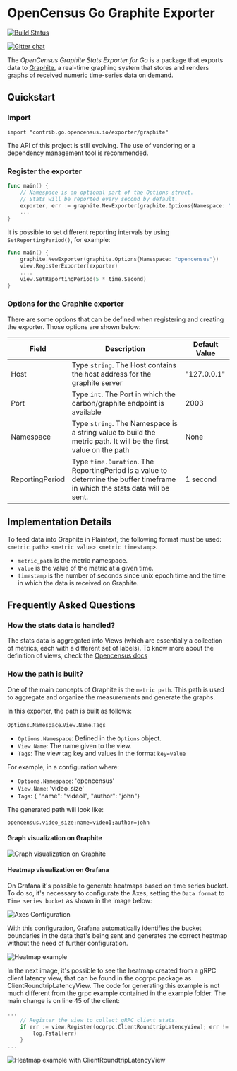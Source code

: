 # OpenCensus Go Graphite Exporter
[![Build Status][travis-image]][travis-url]

[travis-image]: https://travis-ci.org/census-ecosystem/opencensus-go-exporter-graphite.svg?branch=master
[travis-url]: https://travis-ci.org/census-ecosystem/opencensus-go-exporter-graphite
[![Gitter chat][gitter-image]][gitter-url]

The _OpenCensus Graphite Stats Exporter for Go_ is a package that
exports data to [Graphite](https://graphiteapp.org/), a real-time graphing system that stores and renders graphs of received numeric time-series data on demand.

## Quickstart

### Import

```
import "contrib.go.opencensus.io/exporter/graphite"
```

The API of this project is still evolving.
The use of vendoring or a dependency management tool is recommended.

### Register the exporter

```go
func main() {
    // Namespace is an optional part of the Options struct.
    // Stats will be reported every second by default.
    exporter, err := graphite.NewExporter(graphite.Options{Namespace: "opencensus"})
    ...
}
```

It is possible to set different reporting intervals by using `SetReportingPeriod()`, for example:

```go
func main() {
    graphite.NewExporter(graphite.Options{Namespace: "opencensus"})
    view.RegisterExporter(exporter)
    ....
    view.SetReportingPeriod(5 * time.Second)
}
```

### Options for the Graphite exporter

There are some options that can be defined when registering and creating the exporter. Those options are shown below:

| Field | Description | Default Value |
| ------ | ------ | ------ |
| Host | Type `string`. The Host contains the host address for the graphite server | "127.0.0.1" |
| Port | Type `int`. The Port in which the carbon/graphite endpoint is available | 2003
| Namespace | Type `string`. The Namespace is a string value to build the metric path. It will be the first value on the path | None |
| ReportingPeriod | Type `time.Duration`. The ReportingPeriod is a value to determine the buffer timeframe in which the stats data will be sent. | 1 second |


## Implementation Details

To feed data into Graphite in Plaintext, the following format must be used: `<metric path> <metric value> <metric timestamp>`.

  - `metric_path` is the metric namespace.
  - `value` is the value of the metric at a given time.
  - `timestamp` is the number of seconds since unix epoch time and the time in which the data is received on Graphite.

## Frequently Asked Questions

### How the stats data is handled?

The stats data is aggregated into Views (which are essentially a collection of metrics, each with a different set of labels). To know more about the definition of views, check the [Opencensus docs](https://github.com/census-instrumentation/opencensus-specs/blob/master/stats/Export.md)

### How the path is built?

One of the main concepts of Graphite is the `metric path`. This path is used to aggregate and organize the measurements and generate the graphs.

In this exporter, the path is built as follows:

`Options.Namespace`.`View.Name`.`Tags`

  - `Options.Namespace`: Defined in the `Options` object.
  - `View.Name`: The name given to the view.
  - `Tags`: The view tag key and values in the format `key=value`


For example, in a configuration where:

  - `Options.Namespace`: 'opencensus'
  - `View.Name`: 'video_size'
  - `Tags`: { "name": "video1", "author": "john"}

The generated path will look like:

`opencensus.video_size;name=video1;author=john`

#### Graph visualization on Graphite
![Graph visualization on Graphite](https://i.imgur.com/A4AExV8.png)

#### Heatmap visualization on Grafana

On Grafana it's possible to generate heatmaps based on time series bucket. To do so, it's necessary to configurate the Axes, setting the `Data format` to `Time series bucket` as shown in the image below:

![Axes Configuration](https://i.imgur.com/nAMAMz7.png)

With this configuration, Grafana automatically identifies the bucket boundaries in the data that's being sent and generates the correct heatmap without the need of further configuration.

![Heatmap example](https://i.imgur.com/umU1gsZ.png)

In the next image, it's possible to see the heatmap created from  a gRPC client latency view, that can be found in the ocgrpc package as ClientRoundtripLatencyView.
The code for generating this example is not much different from the grpc example contained in the example folder. The main change is on line 45 of the client:

```go
...
    // Register the view to collect gRPC client stats.
	if err := view.Register(ocgrpc.ClientRoundtripLatencyView); err != nil {
		log.Fatal(err)
	}
...
```

![Heatmap example with ClientRoundtripLatencyView](https://i.imgur.com/7iI71Yu.png)

[gitter-image]: https://badges.gitter.im/census-instrumentation/lobby.svg
[gitter-url]: https://gitter.im/census-instrumentation/lobby?utm_source=badge&utm_medium=badge&utm_campaign=pr-badge&utm_content=badge
